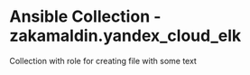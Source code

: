 # Ansible Collection - zakamaldin.yandex_cloud_elk

Collection with role for creating file with some text
